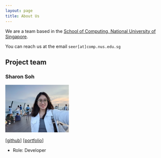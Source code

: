```yaml
---
layout: page
title: About Us
---
```


We are a team based in the [School of Computing, National University of Singapore](https://www.comp.nus.edu.sg).

You can reach us at the email `seer[at]comp.nus.edu.sg`

## Project team

### Sharon Soh

<img src="images/xgladiate.png" width="200px">

[[github](https://github.com/xGladiate)]
[[portfolio](team/sharonsoh)]

* Role: Developer

